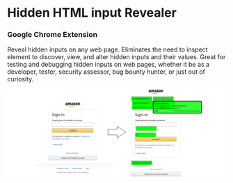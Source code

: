 # Hidden HTML input Revealer

### Google Chrome Extension

Reveal hidden inputs on any web page. Eliminates the need to inspect element to discover, view, and alter hidden inputs and their values. Great for testing and debugging hidden inputs on web pages, whether it be as a developer, tester, security assessor, bug bounty hunter, or just out of curiosity.

![Screenshot](imgs/tile.png "Screenshot")
